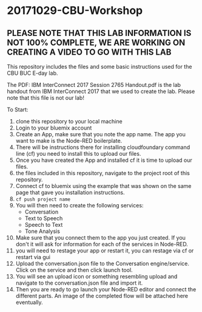 # 20171029-CBU-Workshop

## PLEASE NOTE THAT THIS LAB INFORMATION IS NOT 100% COMPLETE, WE ARE WORKING ON CREATING A VIDEO TO GO WITH THIS LAB

This repository includes the files and some basic instructions used for the CBU BUC E-day lab.

The PDF: IBM InterConnect 2017 Session 2765 Handout.pdf is the lab handout from IBM InterConnect 2017 that we used to create the lab.  Please note that this file is not our lab!

To Start:
1. clone this repository to your local machine
2. Login to your bluemix account
3. Create an App, make sure that you note the app name.  The app you want to make is the Node-RED boilerplate.
4. There will be instructions there for installing cloudfoundary command line (cf) you need to install this to upload our files.
5. Once you have created the App and installed cf it is time to upload our files.
6. the files included in this repository, navigate to the project root of this repository.
7. Connect cf to bluemix using the example that was shown on the same page that gave you installation instructions.
8. `cf push project name`
9. You will then need to create the following services:
   - Conversation
   - Text to Speech
   - Speech to Text
   - Tone Analysis
10. Make sure that you connect them to the app you just created.  If you don't it will ask for information for each of the services in Node-RED.
11. you will need to restage your app or restart it, you can restage via cf or restart via gui
12. Upload the conversation.json file to the Conversation engine/service.  Click on the service and then click launch tool.
13. You will see an upload icon or something resembling upload and navigate to the conversation.json file and import it.
14. Then you are ready to go launch your Node-RED editor and connect the different parts.  An image of the completed flow will be attached here eventually.
